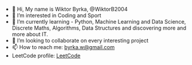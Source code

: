 - 👋 Hi, My name is Wiktor Byrka, @WiktorB2004
- 👀 I’m interested in Coding and Sport 
- 🌱 I’m currently learning - Python, Machine Learning and Data Science, Discrete Maths, Algorithms, Data Structures and discovering more and more about IT.
- 💞️ I’m looking to collaborate on every interesting project
- 📫 How to reach me: byrka.w@gmail.com
- LeetCode profile: [LeetCode](https://leetcode.com/WiktorB2004/)

<!---
WiktorB2004/WiktorB2004 is a ✨ special ✨ repository because its `README.md` (this file) appears on your GitHub profile.
You can click the Preview link to take a look at your changes.
--->
